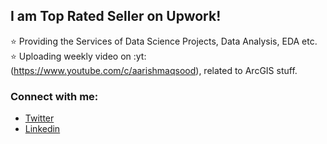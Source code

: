 ## I am Top Rated Seller on Upwork!

:star: Providing the Services of Data Science Projects, Data Analysis, EDA etc.
:star: Uploading weekly video on :yt: (https://www.youtube.com/c/aarishmaqsood), related to ArcGIS stuff.  

### Connect with me:
- [Twitter](https://twitter.com/AaRishOfficial)
- [Linkedin](https://www.linkedin.com/in/aarishmaqsood/)
